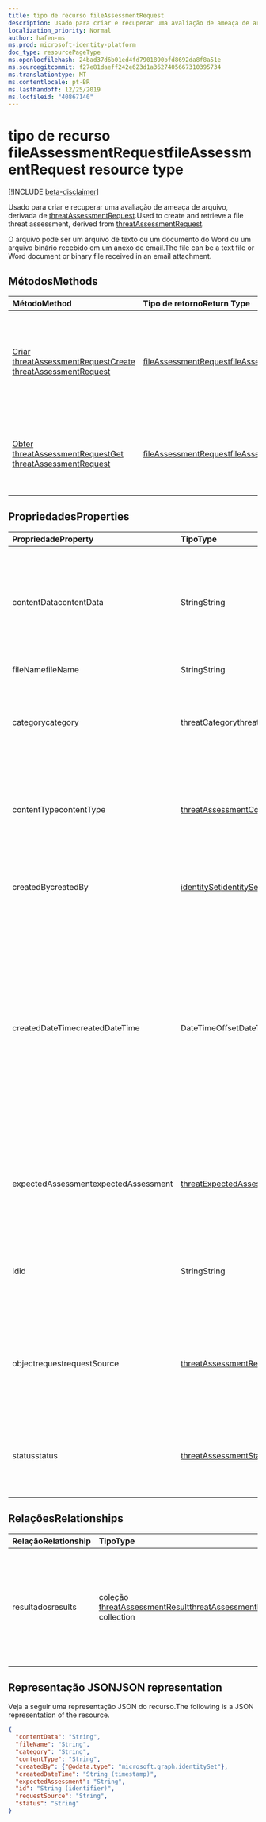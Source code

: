 ```yaml
---
title: tipo de recurso fileAssessmentRequest
description: Usado para criar e recuperar uma avaliação de ameaça de arquivo.
localization_priority: Normal
author: hafen-ms
ms.prod: microsoft-identity-platform
doc_type: resourcePageType
ms.openlocfilehash: 24bad37d6b01ed4fd7901890bfd8692da8f8a51e
ms.sourcegitcommit: f27e81daeff242e623d1a3627405667310395734
ms.translationtype: MT
ms.contentlocale: pt-BR
ms.lasthandoff: 12/25/2019
ms.locfileid: "40867140"
---
```

# <a name="fileassessmentrequest-resource-type"></a><span data-ttu-id="2c1a0-103">tipo de recurso fileAssessmentRequest</span><span class="sxs-lookup"><span data-stu-id="2c1a0-103">fileAssessmentRequest resource type</span></span>

[!INCLUDE [beta-disclaimer](../../includes/beta-disclaimer.md)]

<span data-ttu-id="2c1a0-104">Usado para criar e recuperar uma avaliação de ameaça de arquivo, derivada de [threatAssessmentRequest](threatAssessmentRequest.md).</span><span class="sxs-lookup"><span data-stu-id="2c1a0-104">Used to create and retrieve a file threat assessment, derived from [threatAssessmentRequest](threatAssessmentRequest.md).</span></span>

<span data-ttu-id="2c1a0-105">O arquivo pode ser um arquivo de texto ou um documento do Word ou um arquivo binário recebido em um anexo de email.</span><span class="sxs-lookup"><span data-stu-id="2c1a0-105">The file can be a text file or Word document or binary file received in an email attachment.</span></span>

## <a name="methods"></a><span data-ttu-id="2c1a0-106">Métodos</span><span class="sxs-lookup"><span data-stu-id="2c1a0-106">Methods</span></span>

| <span data-ttu-id="2c1a0-107">Método</span><span class="sxs-lookup"><span data-stu-id="2c1a0-107">Method</span></span>       | <span data-ttu-id="2c1a0-108">Tipo de retorno</span><span class="sxs-lookup"><span data-stu-id="2c1a0-108">Return Type</span></span> | <span data-ttu-id="2c1a0-109">Descrição</span><span class="sxs-lookup"><span data-stu-id="2c1a0-109">Description</span></span> |
|:-------------|:------------|:------------|
| [<span data-ttu-id="2c1a0-110">Criar threatAssessmentRequest</span><span class="sxs-lookup"><span data-stu-id="2c1a0-110">Create threatAssessmentRequest</span></span>](../api/informationprotection-post-threatassessmentrequests.md) | [<span data-ttu-id="2c1a0-111">fileAssessmentRequest</span><span class="sxs-lookup"><span data-stu-id="2c1a0-111">fileAssessmentRequest</span></span>](fileAssessmentRequest.md) | <span data-ttu-id="2c1a0-112">Crie uma nova solicitação de avaliação de arquivo postando um objeto **fileAssessmentRequest** .</span><span class="sxs-lookup"><span data-stu-id="2c1a0-112">Create a new file assessment request by posting a **fileAssessmentRequest** object.</span></span> |
| [<span data-ttu-id="2c1a0-113">Obter threatAssessmentRequest</span><span class="sxs-lookup"><span data-stu-id="2c1a0-113">Get threatAssessmentRequest</span></span>](../api/threatassessmentrequest-get.md) | [<span data-ttu-id="2c1a0-114">fileAssessmentRequest</span><span class="sxs-lookup"><span data-stu-id="2c1a0-114">fileAssessmentRequest</span></span>](fileassessmentrequest.md) | <span data-ttu-id="2c1a0-115">Leia as propriedades e os relacionamentos de um objeto **fileAssessmentRequest** .</span><span class="sxs-lookup"><span data-stu-id="2c1a0-115">Read the properties and relationships of a **fileAssessmentRequest** object.</span></span> |

## <a name="properties"></a><span data-ttu-id="2c1a0-116">Propriedades</span><span class="sxs-lookup"><span data-stu-id="2c1a0-116">Properties</span></span>

| <span data-ttu-id="2c1a0-117">Propriedade</span><span class="sxs-lookup"><span data-stu-id="2c1a0-117">Property</span></span>     | <span data-ttu-id="2c1a0-118">Tipo</span><span class="sxs-lookup"><span data-stu-id="2c1a0-118">Type</span></span>        | <span data-ttu-id="2c1a0-119">Descrição</span><span class="sxs-lookup"><span data-stu-id="2c1a0-119">Description</span></span> |
|:-------------|:------------|:------------|
|<span data-ttu-id="2c1a0-120">contentData</span><span class="sxs-lookup"><span data-stu-id="2c1a0-120">contentData</span></span>|<span data-ttu-id="2c1a0-121">String</span><span class="sxs-lookup"><span data-stu-id="2c1a0-121">String</span></span>|<span data-ttu-id="2c1a0-122">Conteúdo de arquivo codificado em base64.</span><span class="sxs-lookup"><span data-stu-id="2c1a0-122">Base64 encoded file content.</span></span> <span data-ttu-id="2c1a0-123">O conteúdo do arquivo não pode buscar de volta porque não está armazenado.</span><span class="sxs-lookup"><span data-stu-id="2c1a0-123">The file content cannot fetch back because it isn't stored.</span></span>|
|<span data-ttu-id="2c1a0-124">fileName</span><span class="sxs-lookup"><span data-stu-id="2c1a0-124">fileName</span></span>|<span data-ttu-id="2c1a0-125">String</span><span class="sxs-lookup"><span data-stu-id="2c1a0-125">String</span></span>|<span data-ttu-id="2c1a0-126">O nome do arquivo.</span><span class="sxs-lookup"><span data-stu-id="2c1a0-126">The file name.</span></span>|
|<span data-ttu-id="2c1a0-127">category</span><span class="sxs-lookup"><span data-stu-id="2c1a0-127">category</span></span>|[<span data-ttu-id="2c1a0-128">threatCategory</span><span class="sxs-lookup"><span data-stu-id="2c1a0-128">threatCategory</span></span>](enums.md#threatcategory-values)|<span data-ttu-id="2c1a0-129">A categoria da ameaça.</span><span class="sxs-lookup"><span data-stu-id="2c1a0-129">The threat category.</span></span> <span data-ttu-id="2c1a0-130">Os valores possíveis são: `spam`, `phishing`, `malware`.</span><span class="sxs-lookup"><span data-stu-id="2c1a0-130">Possible values are: `spam`, `phishing`, `malware`.</span></span>|
|<span data-ttu-id="2c1a0-131">contentType</span><span class="sxs-lookup"><span data-stu-id="2c1a0-131">contentType</span></span>|[<span data-ttu-id="2c1a0-132">threatAssessmentContentType</span><span class="sxs-lookup"><span data-stu-id="2c1a0-132">threatAssessmentContentType</span></span>](enums.md#threatassessmentcontenttype-values)|<span data-ttu-id="2c1a0-133">O tipo de conteúdo de avaliação de ameaça.</span><span class="sxs-lookup"><span data-stu-id="2c1a0-133">The content type of threat assessment.</span></span> <span data-ttu-id="2c1a0-134">Os valores possíveis são: `mail`, `url`, `file`.</span><span class="sxs-lookup"><span data-stu-id="2c1a0-134">Possible values are: `mail`, `url`, `file`.</span></span>|
|<span data-ttu-id="2c1a0-135">createdBy</span><span class="sxs-lookup"><span data-stu-id="2c1a0-135">createdBy</span></span>|[<span data-ttu-id="2c1a0-136">identitySet</span><span class="sxs-lookup"><span data-stu-id="2c1a0-136">identitySet</span></span>](identityset.md)|<span data-ttu-id="2c1a0-137">O criador da solicitação de avaliação de ameaças.</span><span class="sxs-lookup"><span data-stu-id="2c1a0-137">The threat assessment request creator.</span></span>|
|<span data-ttu-id="2c1a0-138">createdDateTime</span><span class="sxs-lookup"><span data-stu-id="2c1a0-138">createdDateTime</span></span>|<span data-ttu-id="2c1a0-139">DateTimeOffset</span><span class="sxs-lookup"><span data-stu-id="2c1a0-139">DateTimeOffset</span></span>|<span data-ttu-id="2c1a0-140">O tipo Timestamp representa informações de data e hora usando o formato ISO 8601 e está sempre no horário UTC.</span><span class="sxs-lookup"><span data-stu-id="2c1a0-140">The Timestamp type represents date and time information using ISO 8601 format and is always in UTC time.</span></span> <span data-ttu-id="2c1a0-141">Por exemplo, meia-noite em UTC no dia 1º de janeiro de 2014 teria esta aparência: `'2014-01-01T00:00:00Z'`.</span><span class="sxs-lookup"><span data-stu-id="2c1a0-141">For example, midnight UTC on Jan 1, 2014 would look like this: `'2014-01-01T00:00:00Z'`.</span></span>|
|<span data-ttu-id="2c1a0-142">expectedAssessment</span><span class="sxs-lookup"><span data-stu-id="2c1a0-142">expectedAssessment</span></span>|[<span data-ttu-id="2c1a0-143">threatExpectedAssessment</span><span class="sxs-lookup"><span data-stu-id="2c1a0-143">threatExpectedAssessment</span></span>](enums.md#threatexpectedassessment-values)|<span data-ttu-id="2c1a0-144">A avaliação esperada do emissor.</span><span class="sxs-lookup"><span data-stu-id="2c1a0-144">The expected assessment from submitter.</span></span> <span data-ttu-id="2c1a0-145">Os valores possíveis são: `block` e `unblock`.</span><span class="sxs-lookup"><span data-stu-id="2c1a0-145">Possible values are: `block`, `unblock`.</span></span>|
|<span data-ttu-id="2c1a0-146">id</span><span class="sxs-lookup"><span data-stu-id="2c1a0-146">id</span></span>|<span data-ttu-id="2c1a0-147">String</span><span class="sxs-lookup"><span data-stu-id="2c1a0-147">String</span></span>|<span data-ttu-id="2c1a0-148">A ID da solicitação de avaliação da ameaça é um identificador global exclusivo (GUID).</span><span class="sxs-lookup"><span data-stu-id="2c1a0-148">The threat assessment request ID is a globally unique identifier (GUID).</span></span>|
|<span data-ttu-id="2c1a0-149">objectrequest</span><span class="sxs-lookup"><span data-stu-id="2c1a0-149">requestSource</span></span>|[<span data-ttu-id="2c1a0-150">threatAssessmentRequestSource</span><span class="sxs-lookup"><span data-stu-id="2c1a0-150">threatAssessmentRequestSource</span></span>](enums.md#threatassessmentrequestsource-values)|<span data-ttu-id="2c1a0-151">A origem da solicitação de avaliação de ameaça.</span><span class="sxs-lookup"><span data-stu-id="2c1a0-151">The source of threat assessment request.</span></span> <span data-ttu-id="2c1a0-152">Os valores possíveis são: `user` e `administrator`.</span><span class="sxs-lookup"><span data-stu-id="2c1a0-152">Possible values are: `user`, `administrator`.</span></span>|
|<span data-ttu-id="2c1a0-153">status</span><span class="sxs-lookup"><span data-stu-id="2c1a0-153">status</span></span>|[<span data-ttu-id="2c1a0-154">threatAssessmentStatus</span><span class="sxs-lookup"><span data-stu-id="2c1a0-154">threatAssessmentStatus</span></span>](enums.md#threatassessmentstatus-values)|<span data-ttu-id="2c1a0-155">O status do processo de avaliação.</span><span class="sxs-lookup"><span data-stu-id="2c1a0-155">The assessment process status.</span></span> <span data-ttu-id="2c1a0-156">Os valores possíveis são: `pending`, `completed`.</span><span class="sxs-lookup"><span data-stu-id="2c1a0-156">Possible values are: `pending`, `completed`.</span></span>|

## <a name="relationships"></a><span data-ttu-id="2c1a0-157">Relações</span><span class="sxs-lookup"><span data-stu-id="2c1a0-157">Relationships</span></span>

| <span data-ttu-id="2c1a0-158">Relação</span><span class="sxs-lookup"><span data-stu-id="2c1a0-158">Relationship</span></span> | <span data-ttu-id="2c1a0-159">Tipo</span><span class="sxs-lookup"><span data-stu-id="2c1a0-159">Type</span></span>        | <span data-ttu-id="2c1a0-160">Descrição</span><span class="sxs-lookup"><span data-stu-id="2c1a0-160">Description</span></span> |
|:-------------|:------------|:------------|
|<span data-ttu-id="2c1a0-161">resultados</span><span class="sxs-lookup"><span data-stu-id="2c1a0-161">results</span></span>|<span data-ttu-id="2c1a0-162">coleção [threatAssessmentResult](threatassessmentresult.md)</span><span class="sxs-lookup"><span data-stu-id="2c1a0-162">[threatAssessmentResult](threatassessmentresult.md) collection</span></span>|<span data-ttu-id="2c1a0-163">Uma coleção de resultados de avaliação de ameaças.</span><span class="sxs-lookup"><span data-stu-id="2c1a0-163">A collection of threat assessment results.</span></span> <span data-ttu-id="2c1a0-164">Somente leitura.</span><span class="sxs-lookup"><span data-stu-id="2c1a0-164">Read-only.</span></span> <span data-ttu-id="2c1a0-165">Por padrão, um `GET /threatAssessmentRequests/{id}` não retorna essa propriedade, a menos que `$expand` você a aplique.</span><span class="sxs-lookup"><span data-stu-id="2c1a0-165">By default, a `GET /threatAssessmentRequests/{id}` does not return this property unless you apply `$expand` on it.</span></span>|

## <a name="json-representation"></a><span data-ttu-id="2c1a0-166">Representação JSON</span><span class="sxs-lookup"><span data-stu-id="2c1a0-166">JSON representation</span></span>

<span data-ttu-id="2c1a0-167">Veja a seguir uma representação JSON do recurso.</span><span class="sxs-lookup"><span data-stu-id="2c1a0-167">The following is a JSON representation of the resource.</span></span>

<!-- {
  "blockType": "resource",
  "optionalProperties": [

  ],
  "@odata.type": "microsoft.graph.fileAssessmentRequest",
  "baseType": "",
  "keyProperty": "id"
}-->

```json
{
  "contentData": "String",
  "fileName": "String",
  "category": "String",
  "contentType": "String",
  "createdBy": {"@odata.type": "microsoft.graph.identitySet"},
  "createdDateTime": "String (timestamp)",
  "expectedAssessment": "String",
  "id": "String (identifier)",
  "requestSource": "String",
  "status": "String"
}
```

<!-- uuid: 16cd6b66-4b1a-43a1-adaf-3a886856ed98
2019-02-04 14:57:30 UTC -->
<!-- {
  "type": "#page.annotation",
  "description": "fileAssessmentRequest resource",
  "keywords": "",
  "section": "documentation",
  "tocPath": ""
}-->
